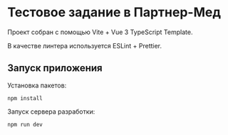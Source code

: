 # Тестовое задание в Партнер-Мед

Проект собран с помощью Vite + Vue 3 TypeScript Template.

В качестве линтера используется ESLint + Prettier.

## Запуск приложения

Установка пакетов:

```
npm install
```

Запуск сервера разработки:

```
npm run dev
```
